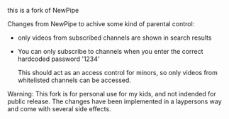this is a fork of NewPipe

Changes from NewPipe to achive some kind of parental control:

- only videos from subscribed channels are shown in search results
- You can only subscribe to channels when you enter the correct hardcoded password '1234'

  This should act as an access control for minors, so only videos from whitelisted channels can be accessed.

Warning:
  This fork is for personal use for my kids, and not indended for public release.
  The changes have been implemented in a laypersons way and come with several side effects.

  
